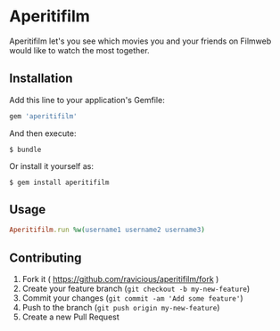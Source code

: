 # Aperitifilm

Aperitifilm let's you see which movies you and your friends on Filmweb would like to watch the most together.

## Installation

Add this line to your application's Gemfile:

```ruby
gem 'aperitifilm'
```

And then execute:

    $ bundle

Or install it yourself as:

    $ gem install aperitifilm

## Usage

```ruby
Aperitifilm.run %w(username1 username2 username3)
```

## Contributing

1. Fork it ( https://github.com/ravicious/aperitifilm/fork )
2. Create your feature branch (`git checkout -b my-new-feature`)
3. Commit your changes (`git commit -am 'Add some feature'`)
4. Push to the branch (`git push origin my-new-feature`)
5. Create a new Pull Request
